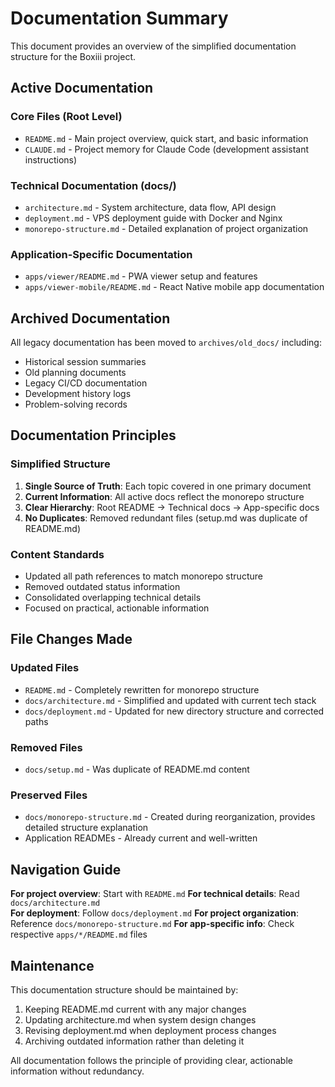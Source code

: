 # Documentation Summary

This document provides an overview of the simplified documentation structure for the Boxiii project.

## Active Documentation

### Core Files (Root Level)
- `README.md` - Main project overview, quick start, and basic information
- `CLAUDE.md` - Project memory for Claude Code (development assistant instructions)

### Technical Documentation (docs/)
- `architecture.md` - System architecture, data flow, API design
- `deployment.md` - VPS deployment guide with Docker and Nginx
- `monorepo-structure.md` - Detailed explanation of project organization

### Application-Specific Documentation
- `apps/viewer/README.md` - PWA viewer setup and features
- `apps/viewer-mobile/README.md` - React Native mobile app documentation

## Archived Documentation

All legacy documentation has been moved to `archives/old_docs/` including:
- Historical session summaries
- Old planning documents
- Legacy CI/CD documentation
- Development history logs
- Problem-solving records

## Documentation Principles

### Simplified Structure
1. **Single Source of Truth**: Each topic covered in one primary document
2. **Current Information**: All active docs reflect the monorepo structure
3. **Clear Hierarchy**: Root README → Technical docs → App-specific docs
4. **No Duplicates**: Removed redundant files (setup.md was duplicate of README.md)

### Content Standards
- Updated all path references to match monorepo structure
- Removed outdated status information
- Consolidated overlapping technical details
- Focused on practical, actionable information

## File Changes Made

### Updated Files
- `README.md` - Completely rewritten for monorepo structure
- `docs/architecture.md` - Simplified and updated with current tech stack
- `docs/deployment.md` - Updated for new directory structure and corrected paths

### Removed Files
- `docs/setup.md` - Was duplicate of README.md content

### Preserved Files
- `docs/monorepo-structure.md` - Created during reorganization, provides detailed structure explanation
- Application READMEs - Already current and well-written

## Navigation Guide

**For project overview**: Start with `README.md`
**For technical details**: Read `docs/architecture.md`  
**For deployment**: Follow `docs/deployment.md`
**For project organization**: Reference `docs/monorepo-structure.md`
**For app-specific info**: Check respective `apps/*/README.md` files

## Maintenance

This documentation structure should be maintained by:
1. Keeping README.md current with any major changes
2. Updating architecture.md when system design changes
3. Revising deployment.md when deployment process changes
4. Archiving outdated information rather than deleting it

All documentation follows the principle of providing clear, actionable information without redundancy.